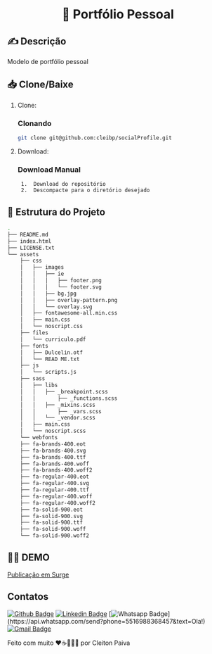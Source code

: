<h1 align="center"> 🚀 Portfólio Pessoal </h1>

## ✍️ Descrição
Modelo de portfólio pessoal


## 📥 Clone/Baixe

1. Clone:

    ### Clonando

    ```bash
    git clone git@github.com:cleibp/socialProfile.git
    ```
1. Download:
    ### Download Manual

        1.  Download do repositório
        2.  Descompacte para o diretório desejado
		

## 🚧 Estrutura do Projeto

```sh
.
├── README.md
├── index.html
├── LICENSE.txt
└── assets
    ├── css
    │	├── images
    │	│	├── ie
    │	│	│	├── footer.png
    │	│	│	└── footer.svg
    │	│	├── bg.jpg
    │	│	├── overlay-pattern.png
    │	│	└── overlay.svg
    │	├── fontawesome-all.min.css
    │	├── main.css
    │   └── noscript.css
    ├── files
    │	└── curriculo.pdf
    ├── fonts
    │	├── Dulcelin.otf
    │	└── READ ME.txt
    ├── js
    │	└── scripts.js
    ├── sass
    │	├── libs
    │	│	├── _breakpoint.scss
    │	│       ├── _functions.scss
    │	│	├── _mixins.scss
    │	│       ├── _vars.scss
    │	│	└── _vendor.scss
    │	├── main.css
    │	└── noscript.scss
    └── webfonts
	├── fa-brands-400.eot
	├── fa-brands-400.svg
	├── fa-brands-400.ttf
	├── fa-brands-400.woff
 	├── fa-brands-400.woff2
	├── fa-regular-400.eot
	├── fa-regular-400.svg
	├── fa-regular-400.ttf
	├── fa-regular-400.woff
	├── fa-regular-400.woff2
	├── fa-solid-900.eot
	├── fa-solid-900.svg
	├── fa-solid-900.ttf
	├── fa-solid-900.woff
	└── fa-solid-900.woff2
```

## 👋🏽 DEMO
[Publicação em Surge](http://cleibp.surge.sh/) 

## Contatos

[![Github Badge](https://img.shields.io/badge/-Github-000?style=flat-square&logo=Github&logoColor=white&link=https://github.com/cleibp)](https://github.com/cleibp)
[![Linkedin Badge](https://img.shields.io/badge/-LinkedIn-blue?style=flat-square&logo=Linkedin&logoColor=white&link=https://www.linkedin.com/in/cleitonpaiva/)](https://www.linkedin.com/in/cleitonpaiva/)
[![Whatsapp Badge](https://img.shields.io/badge/-Whatsapp-4CA143?style=flat-square&labelColor=4CA143&logo=whatsapp&logoColor=white&link=https://api.whatsapp.com/send?phone=5516988368457&text=Ola!)](https://api.whatsapp.com/send?phone=5516988368457&text=Ola!)
[![Gmail Badge](https://img.shields.io/badge/-Gmail-c14438?style=flat-square&logo=Gmail&logoColor=white&link=mailto:cleibp@gmail.com)](mailto:cleibp@gmail.com)

Feito com muito ❤️☕👨🏻‍💻 por Cleiton Paiva
